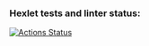 ### Hexlet tests and linter status:
[![Actions Status](https://github.com/Mone20/java-project-78/actions/workflows/hexlet-check.yml/badge.svg)](https://github.com/Mone20/java-project-78/actions)